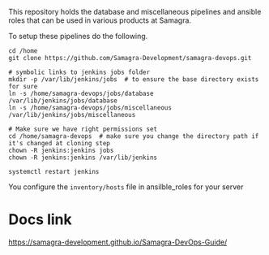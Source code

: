 This repository holds the database and miscellaneous pipelines and ansible roles that can be used in various products at Samagra.

To setup these pipelines do the following. 

```
cd /home
git clone https://github.com/Samagra-Development/samagra-devops.git

# symbolic links to jenkins jobs folder
mkdir -p /var/lib/jenkins/jobs  # to ensure the base directory exists for sure
ln -s /home/samagra-devops/jobs/database /var/lib/jenkins/jobs/database
ln -s /home/samagra-devops/jobs/miscellaneous /var/lib/jenkins/jobs/miscellaneous

# Make sure we have right permissions set
cd /home/samagra-devops  # make sure you change the directory path if it's changed at cloning step
chown -R jenkins:jenkins jobs
chown -R jenkins:jenkins /var/lib/jenkins

systemctl restart jenkins

```
You configure the `inventory/hosts` file in ansilble_roles for your server

# Docs link
https://samagra-development.github.io/Samagra-DevOps-Guide/
